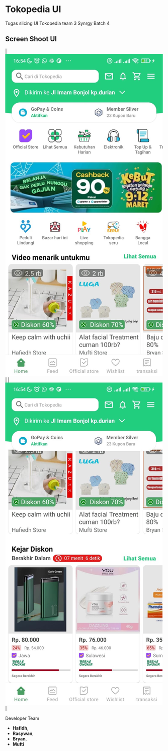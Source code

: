 # Tokopedia UI

Tugas slicing UI Tokopedia team 3 Synrgy Batch 4

## Screen Shoot UI

|![](app/src/main/assets/home.jpeg?raw=true)|
|![](app/src/main/assets/scrolled_home.jpeg?raw=true)|


Developer Team
- **Hafidh**,
- **Rasywan**,
- **Bryan**,
- **Mufti**